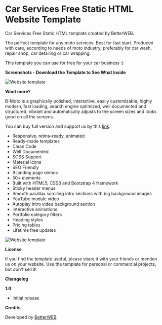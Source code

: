 # Car Services Free Static HTML Website Template

Car Services Free Static HTML template created by BetterWEB.

The perfect template for any moto services. Best for fast start. Produced with care, according to needs of moto industry, preferably for car wash, repair shop, car detailing or car wrapping.

This template you can use for free for your car business :)

**Screenshots - Download the Template to See What Inside**

![Website template](https://www.dropbox.com/s/cs9rq6ckkr05olz/bmoto_free.png?dl=1)

**Want more?** 

B-Moto is a graphically polished, interactive, easily customizable, highly modern, fast loading, search engine optimized, well documented and structured, vibrant and automatically adjusts to the screen sizes and looks good on all the screens.

You can buy full version and support us by this [link](https://better-web.net/template/bmoto-car-detailing-washing-template).

 -  Responsive, retina-ready, animated
 -  Ready-made templates
 -  Clean Code
 -  Well Documented
 -  SCSS Support
 -  Material Icons
 -  SEO Friendly
 -  9 landing page demos
 -  50+ elements
 -  Built with HTML5, CSS3 and Bootstrap 4 framework
 -  Sticky header menus
 -  Smooth parallax scrolling intro sections with big background images
 -  YouTube module video
 -  Autoplay intro video background section
 -  Interactive animations
 -  Portfolio category filters
 -  Heading styles
 -  Pricing tables
 -  Lifetime free updates

![Website template](https://www.dropbox.com/s/7u359zm1he0jge5/1.jpg?dl=1)

**License**

If you find the template useful, please share it with your friends or mention us on your website. Use the template for personal or commercial projects, but don't sell it!

**Changelog**

**1.0**

- Initial release

**Credits**

Developed by [BetterWEB](http://better-web.net/).